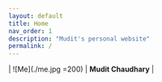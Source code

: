 ```yaml
---
layout: default
title: Home
nav_order: 1
description: "Mudit's personal website"
permalink: /
---
```

| ![Me](./me.jpg =200) | __Mudit Chaudhary__ |